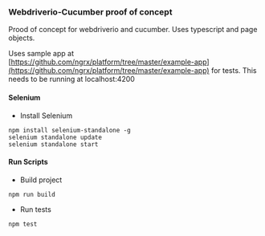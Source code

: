 ### Webdriverio-Cucumber proof of concept

Prood of concept for webdriverio and cucumber. Uses typescript and page
objects.  

Uses sample app at
[https://github.com/ngrx/platform/tree/master/example-app](https://github.com/ngrx/platform/tree/master/example-app) for tests. This
needs to be running at localhost:4200 

#### Selenium

* Install Selenium
```
npm install selenium-standalone -g
selenium standalone update
selenium standalone start
```

#### Run Scripts

* Build project
```
npm run build
```

* Run tests
```
npm test
```
